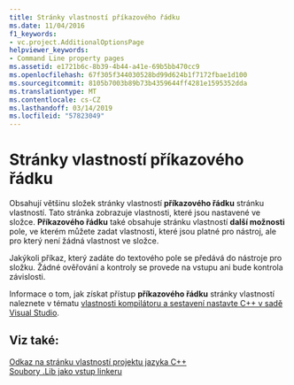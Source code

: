 ```yaml
---
title: Stránky vlastností příkazového řádku
ms.date: 11/04/2016
f1_keywords:
- vc.project.AdditionalOptionsPage
helpviewer_keywords:
- Command Line property pages
ms.assetid: e1721b6c-8b39-4b44-a41e-69b5bb470cc9
ms.openlocfilehash: 67f305f344030528bd99d624b1f7172fbae1d100
ms.sourcegitcommit: 8105b7003b89b73b4359644ff4281e1595352dda
ms.translationtype: MT
ms.contentlocale: cs-CZ
ms.lasthandoff: 03/14/2019
ms.locfileid: "57823049"
---
```

# <a name="command-line-property-pages"></a>Stránky vlastností příkazového řádku

Obsahují většinu složek stránky vlastností **příkazového řádku** stránku vlastností. Tato stránka zobrazuje vlastnosti, které jsou nastavené ve složce. **Příkazového řádku** také obsahuje stránku vlastností **další možnosti** pole, ve kterém můžete zadat vlastnosti, které jsou platné pro nástroj, ale pro který není žádná vlastnost ve složce.

Jakýkoli příkaz, který zadáte do textového pole se předává do nástroje pro složku. Žádné ověřování a kontroly se provede na vstupu ani bude kontrola závislosti.

Informace o tom, jak získat přístup **příkazového řádku** stránky vlastností naleznete v tématu [vlastnosti kompilátoru a sestavení nastavte C++ v sadě Visual Studio](../working-with-project-properties.md).

## <a name="see-also"></a>Viz také:

[Odkaz na stránku vlastností projektu jazyka C++](property-pages-visual-cpp.md)<br>
[Soubory .Lib jako vstup linkeru](dot-lib-files-as-linker-input.md)
